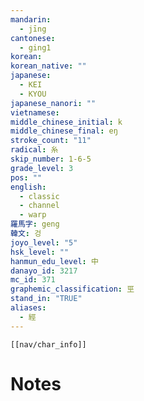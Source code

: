 ```yaml
---
mandarin:
  - jīng
cantonese:
  - ging1
korean:
korean_native: ""
japanese:
  - KEI
  - KYOU
japanese_nanori: ""
vietnamese:
middle_chinese_initial: k
middle_chinese_final: eŋ
stroke_count: "11"
radical: 糸
skip_number: 1-6-5
grade_level: 3
pos: ""
english:
  - classic
  - channel
  - warp
羅馬字: geng
韓文: 겅
joyo_level: "5"
hsk_level: ""
hanmun_edu_level: 中
danayo_id: 3217
mc_id: 371
graphemic_classification: 巠
stand_in: "TRUE"
aliases:
  - 經
---
```

```meta-bind-embed
[[nav/char_info]]
```

# Notes
